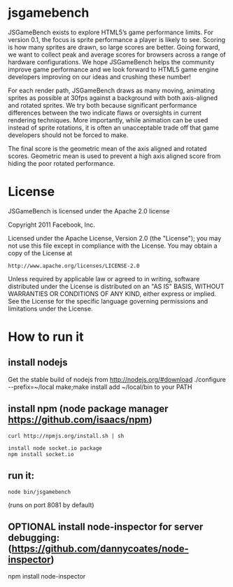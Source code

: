 # jsgamebench

JSGameBench exists to explore HTML5’s game performance limits. For version 0.1, the focus is sprite performance a player is likely to see. Scoring is how many sprites are drawn, so large scores are better. Going forward, we want to collect peak and average scores for browsers across a range of hardware configurations. We hope JSGameBench helps the community improve game performance and we look forward to HTML5 game engine developers improving on our ideas and crushing these number!

For each render path, JSGameBench draws as many moving, animating sprites as possible at 30fps against a background with both axis-aligned and rotated sprites. We try both because significant performance differences between the two indicate flaws or oversights in current rendering techniques. More importantly, while animation can be used instead of sprite rotations, it is often an unacceptable trade off that game developers should not be forced to make.

The final score is the geometric mean of the axis aligned and rotated scores. Geometric mean is used to prevent a high axis aligned score from hiding the poor rotated performance.

# License

JSGameBench is licensed under the Apache 2.0 license

Copyright 2011 Facebook, Inc.

Licensed under the Apache License, Version 2.0 (the "License"); you may
not use this file except in compliance with the License. You may obtain
a copy of the License at

    http://www.apache.org/licenses/LICENSE-2.0

Unless required by applicable law or agreed to in writing, software
distributed under the License is distributed on an "AS IS" BASIS, WITHOUT
WARRANTIES OR CONDITIONS OF ANY KIND, either express or implied. See the
License for the specific language governing permissions and limitations
under the License.

# How to run it

## install nodejs
Get the stable build of nodejs from http://nodejs.org/#download
    ./configure --prefix=~/local
    make;make install
    add ~/local/bin to your PATH

## install npm (node package manager https://github.com/isaacs/npm)

    curl http://npmjs.org/install.sh | sh

    install node socket.io package
    npm install socket.io

## run it:

    node bin/jsgamebench

(runs on port 8081 by default)

## OPTIONAL install node-inspector for server debugging: (https://github.com/dannycoates/node-inspector)

  npm install node-inspector
